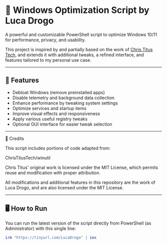 # 🚀 Windows Optimization Script by Luca Drogo

A powerful and customizable PowerShell script to optimize Windows 10/11 for performance, privacy, and usability.

This project is inspired by and partially based on the work of [Chris Titus Tech](https://github.com/ChrisTitusTech/winutil), and extends it with additional tweaks, a refined interface, and features tailored to my personal use case.

---

## 🔧 Features

- Debloat Windows (remove preinstalled apps)
- Disable telemetry and background data collection
- Enhance performance by tweaking system settings
- Optimize services and startup items
- Improve visual effects and responsiveness
- Apply various useful registry tweaks
- Optional GUI interface for easier tweak selection

---


📄 Credits

This script includes portions of code adapted from:

ChrisTitusTech/winutil

Chris Titus' original work is licensed under the MIT License, which permits reuse and modification with proper attribution.

All modifications and additional features in this repository are the work of Luca Drogo, and are also licensed under the MIT License.


-------
## 🖥️ How to Run

You can run the latest version of the script directly from PowerShell (as Administrator) with this single line:

```powershell
irm "https://tinyurl.com/LucaDrogo" | iex
